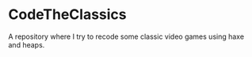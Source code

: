 # CodeTheClassics
A repository where I try to recode some classic video games using haxe and heaps.
